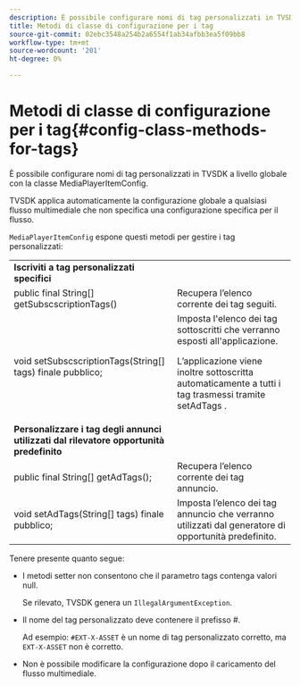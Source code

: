 ```yaml
---
description: È possibile configurare nomi di tag personalizzati in TVSDK a livello globale con la classe MediaPlayerItemConfig.
title: Metodi di classe di configurazione per i tag
source-git-commit: 02ebc3548a254b2a6554f1ab34afbb3ea5f09bb8
workflow-type: tm+mt
source-wordcount: '201'
ht-degree: 0%

---
```


# Metodi di classe di configurazione per i tag{#config-class-methods-for-tags}

È possibile configurare nomi di tag personalizzati in TVSDK a livello globale con la classe MediaPlayerItemConfig.

TVSDK applica automaticamente la configurazione globale a qualsiasi flusso multimediale che non specifica una configurazione specifica per il flusso.

`MediaPlayerItemConfig` espone questi metodi per gestire i tag personalizzati:

<table id="table_B37A6C75270D47BC99258F2884AD6905"> 
 <tbody> 
  <tr> 
   <td colname="col1"> <b>Iscriviti a tag personalizzati specifici</b> </td> 
   <td colname="col2"> </td> 
  </tr> 
  <tr> 
   <td colname="col1"> <span class="codeph"> public final String[] getSubscscriptionTags() </span> </td> 
   <td colname="col2"> Recupera l’elenco corrente dei tag seguiti. </td> 
  </tr> 
  <tr> 
   <td colname="col1"> <span class="codeph"> void setSubscscriptionTags(String[] tags) finale pubblico; </span> </td> 
   <td colname="col2"> Imposta l'elenco dei tag sottoscritti che verranno esposti all'applicazione. <p>L’applicazione viene inoltre sottoscritta automaticamente a tutti i tag trasmessi tramite <span class="codeph"> setAdTags </span>. </p> </td> 
  </tr> 
  <tr> 
   <td colname="col1"> <b>Personalizzare i tag degli annunci utilizzati dal rilevatore opportunità predefinito</b> </td> 
   <td colname="col2"> </td> 
  </tr> 
  <tr> 
   <td colname="col1"> <span class="codeph"> public final String[] getAdTags(); </span> </td> 
   <td colname="col2"> Recupera l’elenco corrente dei tag annuncio. </td> 
  </tr> 
  <tr> 
   <td colname="col1"> <span class="codeph"> void setAdTags(String[] tags) finale pubblico; </span> </td> 
   <td colname="col2"> Imposta l’elenco dei tag annuncio che verranno utilizzati dal generatore di opportunità predefinito. </td> 
  </tr> 
 </tbody> 
</table>

Tenere presente quanto segue:

* I metodi setter non consentono che il parametro tags contenga valori null.

  Se rilevato, TVSDK genera un `IllegalArgumentException`.
* Il nome del tag personalizzato deve contenere il prefisso #.

  Ad esempio: `#EXT-X-ASSET` è un nome di tag personalizzato corretto, ma `EXT-X-ASSET` non è corretto.
* Non è possibile modificare la configurazione dopo il caricamento del flusso multimediale.
